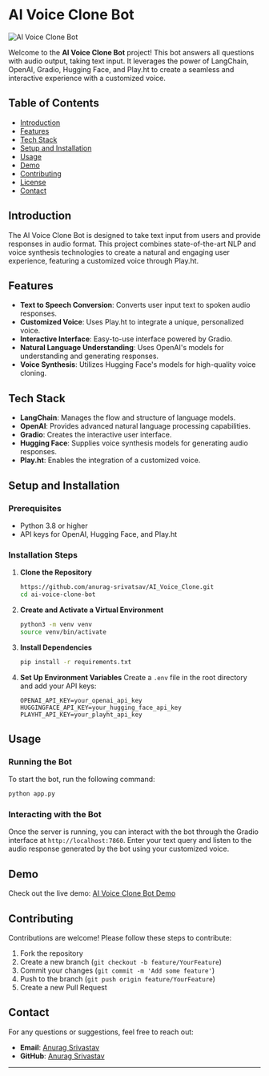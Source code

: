 

# AI Voice Clone Bot

![AI Voice Clone Bot](https://example.com/your-logo.png)

Welcome to the **AI Voice Clone Bot** project! This bot answers all questions with audio output, taking text input. It leverages the power of LangChain, OpenAI, Gradio, Hugging Face, and Play.ht to create a seamless and interactive experience with a customized voice.

## Table of Contents

- [Introduction](#introduction)
- [Features](#features)
- [Tech Stack](#tech-stack)
- [Setup and Installation](#setup-and-installation)
- [Usage](#usage)
- [Demo](#demo)
- [Contributing](#contributing)
- [License](#license)
- [Contact](#contact)

## Introduction

The AI Voice Clone Bot is designed to take text input from users and provide responses in audio format. This project combines state-of-the-art NLP and voice synthesis technologies to create a natural and engaging user experience, featuring a customized voice through Play.ht.

## Features

- **Text to Speech Conversion**: Converts user input text to spoken audio responses.
- **Customized Voice**: Uses Play.ht to integrate a unique, personalized voice.
- **Interactive Interface**: Easy-to-use interface powered by Gradio.
- **Natural Language Understanding**: Uses OpenAI's models for understanding and generating responses.
- **Voice Synthesis**: Utilizes Hugging Face's models for high-quality voice cloning.

## Tech Stack

- **LangChain**: Manages the flow and structure of language models.
- **OpenAI**: Provides advanced natural language processing capabilities.
- **Gradio**: Creates the interactive user interface.
- **Hugging Face**: Supplies voice synthesis models for generating audio responses.
- **Play.ht**: Enables the integration of a customized voice.

## Setup and Installation

### Prerequisites

- Python 3.8 or higher
- API keys for OpenAI, Hugging Face, and Play.ht

### Installation Steps

1. **Clone the Repository**
    ```bash
    https://github.com/anurag-srivatsav/AI_Voice_Clone.git
    cd ai-voice-clone-bot
    ```

2. **Create and Activate a Virtual Environment**
    ```bash
    python3 -m venv venv
    source venv/bin/activate
    ```

3. **Install Dependencies**
    ```bash
    pip install -r requirements.txt
    ```

4. **Set Up Environment Variables**
    Create a `.env` file in the root directory and add your API keys:
    ```
    OPENAI_API_KEY=your_openai_api_key
    HUGGINGFACE_API_KEY=your_hugging_face_api_key
    PLAYHT_API_KEY=your_playht_api_key
    ```

## Usage

### Running the Bot

To start the bot, run the following command:
```bash
python app.py
```

### Interacting with the Bot

Once the server is running, you can interact with the bot through the Gradio interface at `http://localhost:7860`. Enter your text query and listen to the audio response generated by the bot using your customized voice.

## Demo

Check out the live demo: [AI Voice Clone Bot Demo](https://your-live-demo-url.com)

## Contributing

Contributions are welcome! Please follow these steps to contribute:

1. Fork the repository
2. Create a new branch (`git checkout -b feature/YourFeature`)
3. Commit your changes (`git commit -m 'Add some feature'`)
4. Push to the branch (`git push origin feature/YourFeature`)
5. Create a new Pull Request



## Contact

For any questions or suggestions, feel free to reach out:

- **Email**: [Anurag Srivastav](anuragsrivatsav4@gmail.com)
- **GitHub**: [Anurag Srivastav](https://github.com/anurag-srivatsav)

---
